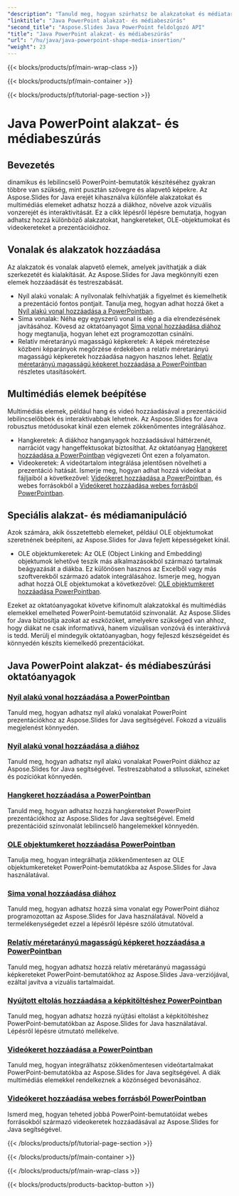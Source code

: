 ```yaml
---
"description": "Tanuld meg, hogyan szúrhatsz be alakzatokat és médiatartalmakat PowerPoint-bemutatókba az Aspose.Slides for Java segítségével. Az oktatóanyagok között szerepel vonalak, hanganyagok, OLE-objektumok és videók hozzáadása."
"linktitle": "Java PowerPoint alakzat- és médiabeszúrás"
"second_title": "Aspose.Slides Java PowerPoint feldolgozó API"
"title": "Java PowerPoint alakzat- és médiabeszúrás"
"url": "/hu/java/java-powerpoint-shape-media-insertion/"
"weight": 23
---
```


{{< blocks/products/pf/main-wrap-class >}}

{{< blocks/products/pf/main-container >}}

{{< blocks/products/pf/tutorial-page-section >}}

# Java PowerPoint alakzat- és médiabeszúrás


## Bevezetés

dinamikus és lebilincselő PowerPoint-bemutatók készítéséhez gyakran többre van szükség, mint pusztán szövegre és alapvető képekre. Az Aspose.Slides for Java erejét kihasználva különféle alakzatokat és multimédiás elemeket adhatsz hozzá a diákhoz, növelve azok vizuális vonzerejét és interaktivitását. Ez a cikk lépésről lépésre bemutatja, hogyan adhatsz hozzá különböző alakzatokat, hangkereteket, OLE-objektumokat és videokereteket a prezentációidhoz.

## Vonalak és alakzatok hozzáadása

Az alakzatok és vonalak alapvető elemek, amelyek javíthatják a diák szerkezetét és kialakítását. Az Aspose.Slides for Java megkönnyíti ezen elemek hozzáadását és testreszabását.

- Nyíl alakú vonalak: A nyílvonalak felhívhatják a figyelmet és kiemelhetik a prezentáció fontos pontjait. Tanulja meg, hogyan adhat hozzá őket a [Nyíl alakú vonal hozzáadása a PowerPointban](./add-arrow-shaped-line-powerpoint/).
- Sima vonalak: Néha egy egyszerű vonal is elég a dia elrendezésének javításához. Kövesd az oktatóanyagot [Sima vonal hozzáadása diához](./add-plain-line-slide/) hogy megtanulja, hogyan lehet ezt programozottan csinálni.
- Relatív méretarányú magasságú képkeretek: A képek méretezése közbeni képarányok megőrzése érdekében a relatív méretarányú magasságú képkeretek hozzáadása nagyon hasznos lehet. [Relatív méretarányú magasságú képkeret hozzáadása a PowerPointban](./add-relative-scale-height-picture-frame-powerpoint/) részletes utasításokért.

## Multimédiás elemek beépítése

Multimédiás elemek, például hang és videó hozzáadásával a prezentációid lebilincselőbbek és interaktívabbak lehetnek. Az Aspose.Slides for Java robusztus metódusokat kínál ezen elemek zökkenőmentes integrálásához.

- Hangkeretek: A diákhoz hanganyagok hozzáadásával háttérzenét, narrációt vagy hangeffektusokat biztosíthat. Az oktatóanyag [Hangkeret hozzáadása a PowerPointban](./add-audio-frame-powerpoint/) végigvezeti Önt ezen a folyamaton.
- Videokeretek: A videótartalom integrálása jelentősen növelheti a prezentáció hatását. Ismerje meg, hogyan adhat hozzá videókat a fájljaiból a következővel: [Videókeret hozzáadása a PowerPointban](./add-video-frame-powerpoint/), és webes forrásokból a [Videókeret hozzáadása webes forrásból PowerPointban](./add-video-frame-web-source-powerpoint/).

## Speciális alakzat- és médiamanipuláció

Azok számára, akik összetettebb elemeket, például OLE objektumokat szeretnének beépíteni, az Aspose.Slides for Java fejlett képességeket kínál.

- OLE objektumkeretek: Az OLE (Object Linking and Embedding) objektumok lehetővé teszik más alkalmazásokból származó tartalmak beágyazását a diákba. Ez különösen hasznos az Excelből vagy más szoftverekből származó adatok integrálásához. Ismerje meg, hogyan adhat hozzá OLE objektumokat a következővel: [OLE objektumkeret hozzáadása PowerPointban](./add-ole-object-frame-powerpoint/).

Ezeket az oktatóanyagokat követve kifinomult alakzatokkal és multimédiás elemekkel emelheted PowerPoint-bemutatóid színvonalát. Az Aspose.Slides for Java biztosítja azokat az eszközöket, amelyekre szükséged van ahhoz, hogy diákat ne csak informatívvá, hanem vizuálisan vonzóvá és interaktívvá is tedd. Merülj el mindegyik oktatóanyagban, hogy fejleszd készségeidet és könnyedén készíts kiemelkedő prezentációkat.
## Java PowerPoint alakzat- és médiabeszúrási oktatóanyagok
### [Nyíl alakú vonal hozzáadása a PowerPointban](./add-arrow-shaped-line-powerpoint/)
Tanuld meg, hogyan adhatsz nyíl alakú vonalakat PowerPoint prezentációkhoz az Aspose.Slides for Java segítségével. Fokozd a vizuális megjelenést könnyedén.
### [Nyíl alakú vonal hozzáadása a diához](./add-arrow-shaped-line-slide/)
Tanuld meg, hogyan adhatsz nyíl alakú vonalakat PowerPoint diákhoz az Aspose.Slides for Java segítségével. Testreszabhatod a stílusokat, színeket és pozíciókat könnyedén.
### [Hangkeret hozzáadása a PowerPointban](./add-audio-frame-powerpoint/)
Tanuld meg, hogyan adhatsz hozzá hangkereteket PowerPoint prezentációkhoz az Aspose.Slides for Java segítségével. Emeld prezentációid színvonalát lebilincselő hangelemekkel könnyedén.
### [OLE objektumkeret hozzáadása PowerPointban](./add-ole-object-frame-powerpoint/)
Tanulja meg, hogyan integrálhatja zökkenőmentesen az OLE objektumkereteket PowerPoint-bemutatókba az Aspose.Slides for Java használatával.
### [Sima vonal hozzáadása diához](./add-plain-line-slide/)
Tanuld meg, hogyan adhatsz hozzá sima vonalat egy PowerPoint diához programozottan az Aspose.Slides for Java használatával. Növeld a termelékenységedet ezzel a lépésről lépésre szóló útmutatóval.
### [Relatív méretarányú magasságú képkeret hozzáadása a PowerPointban](./add-relative-scale-height-picture-frame-powerpoint/)
Tanuld meg, hogyan adhatsz hozzá relatív méretarányú magasságú képkereteket PowerPoint-bemutatókhoz az Aspose.Slides Java-verziójával, ezáltal javítva a vizuális tartalmaidat.
### [Nyújtott eltolás hozzáadása a képkitöltéshez PowerPointban](./add-stretch-offset-image-fill-powerpoint/)
Tanuld meg, hogyan adhatsz hozzá nyújtási eltolást a képkitöltéshez PowerPoint-bemutatókban az Aspose.Slides for Java használatával. Lépésről lépésre útmutató mellékelve.
### [Videókeret hozzáadása a PowerPointban](./add-video-frame-powerpoint/)
Tanuld meg, hogyan integrálhatsz zökkenőmentesen videótartalmakat PowerPoint-bemutatókba az Aspose.Slides for Java segítségével. A diák multimédiás elemekkel rendelkeznek a közönséged bevonásához.
### [Videókeret hozzáadása webes forrásból PowerPointban](./add-video-frame-web-source-powerpoint/)
Ismerd meg, hogyan teheted jobbá PowerPoint-bemutatóidat webes forrásokból származó videokeretek hozzáadásával az Aspose.Slides for Java segítségével.

{{< /blocks/products/pf/tutorial-page-section >}}

{{< /blocks/products/pf/main-container >}}

{{< /blocks/products/pf/main-wrap-class >}}

{{< blocks/products/products-backtop-button >}}